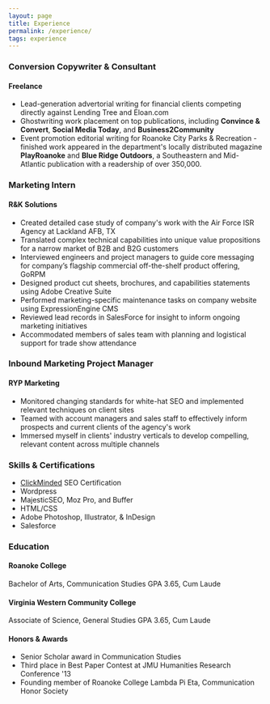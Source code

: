 ```yaml
---
layout: page
title: Experience
permalink: /experience/
tags: experience
---
```

### Conversion Copywriter & Consultant

#### Freelance
* Lead-generation advertorial writing for financial clients competing directly against Lending Tree and Eloan.com
* Ghostwriting work placement on top publications, including **Convince & Convert**, **Social Media Today**, and **Business2Community**
* Event promotion editorial writing for Roanoke City Parks & Recreation - finished work appeared in the department's locally distributed magazine **PlayRoanoke** and **Blue Ridge Outdoors**, a Southeastern and Mid-Atlantic publication with a readership of over 350,000.

### Marketing Intern

#### R&K Solutions

* Created detailed case study of company's work with the Air Force ISR Agency at Lackland AFB, TX
* Translated complex technical capabilities into unique value propositions for a narrow market of B2B and B2G customers
* Interviewed engineers and project managers to guide core messaging for company’s flagship commercial off-the-shelf product offering, GoRPM
* Designed product cut sheets, brochures, and capabilities statements using Adobe Creative Suite
* Performed marketing-specific maintenance tasks on company website using ExpressionEngine CMS
* Reviewed lead records in SalesForce for insight to inform ongoing marketing initiatives
* Accommodated members of sales team with planning and logistical support for trade show attendance

### Inbound Marketing Project Manager

#### RYP Marketing
* Monitored changing standards for white-hat SEO and implemented relevant techniques on client sites
* Teamed with account managers and sales staff to effectively inform prospects and current clients of the agency's work
* Immersed myself in clients' industry verticals to develop compelling, relevant content across multiple channels 

### Skills & Certifications

* [ClickMinded][1] SEO Certification
* Wordpress
* MajesticSEO, Moz Pro, and Buffer
* HTML/CSS
* Adobe Photoshop, Illustrator, & InDesign
* Salesforce 

### Education

#### Roanoke College
Bachelor of Arts, Communication Studies
GPA 3.65, Cum Laude

#### Virginia Western Community College
Associate of Science, General Studies
GPA 3.65, Cum Laude

#### Honors & Awards
* Senior Scholar award in Communication Studies
* Third place in Best Paper Contest at JMU Humanities Research Conference '13
* Founding member of Roanoke College Lambda Pi Eta, Communication Honor Society

[1]:	https://www.credential.net/10097054